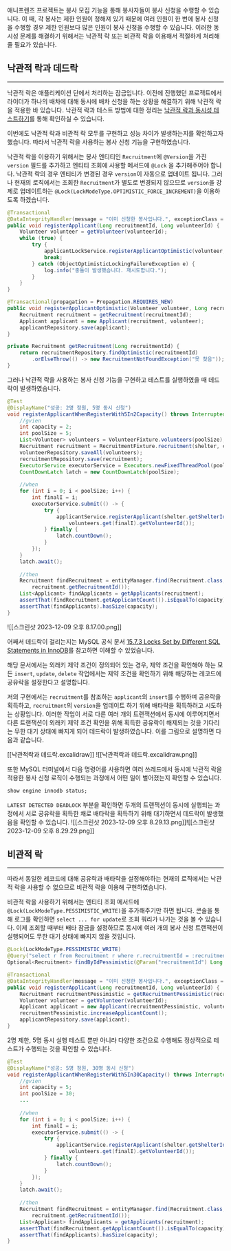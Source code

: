 애니프렌즈 프로젝트는 봉사 모집 기능을 통해 봉사자들이 봉사 신청을 수행할 수 있습니다. 이 때, 각 봉사는 제한 인원이 정해져 있기 때문에 여러 인원이 한 번에 봉사 신청을 수행할 경우 제한 인원보다 많은 인원이 봉사 신청을 수행할 수 있습니다. 이러한 동시성 문제를 해결하기 위해서는 낙관적 락 또는 비관적 락을 이용해서 적절하게 처리해 줄 필요가 있습니다.


## 낙관적 락과 데드락
----
낙관적 락은 애플리케이션 단에서 처리하는 잠금입니다. 이전에 진행했던 프로젝트에서 라이더가 하나의 배차에 대해 동시에 배차 신청을 하는 상황을 해결하기 위해 낙관적 락을 적용한 바 있습니다. 낙관적 락과 테스트 방법에 대한 정리는  [낙관적 락과 동시성 테스트하기](https://hseong.tistory.com/69)를 통해 확인하실 수 있습니다.

이번에도 낙관적 락과 비관적 락 모두를 구현하고 성능 차이가 발생하는지를 확인하고자 했습니다. 따라서 낙관적 락을 사용하는 봉사 신청 기능을 구현하였습니다. 

낙관적 락을 이용하기 위해서는 봉사 엔티티인 `Recruitment`에 `@Version`을 가진 `version` 필드를 추가하고 엔티티 조회에 사용할 메서드에 `@Lock` 을 추가해주어야 합니다. 낙관적 락의 경우 엔티티가 변경된 경우 `version`이 자동으로 업데이트 됩니다. 그러나 현재의 로직에서는 조회한 `Recruitment`가 별도로 변경되지 않으므로 `version`을 강제로 업데이트하는 `@Lock(LockModeType.OPTIMISTIC_FORCE_INCREMENT)`을 이용하도록 하겠습니다.
```java
@Transactional  
@DataIntegrityHandler(message = "이미 신청한 봉사입니다.", exceptionClass = ApplicantConflictException.class)  
public void registerApplicant(Long recruitmentId, Long volunteerId) {  
    Volunteer volunteer = getVolunteer(volunteerId);  
    while (true) {  
        try {  
            applicantLockService.registerApplicantOptimistic(volunteer, recruitmentId);  
            break;  
        } catch (ObjectOptimisticLockingFailureException e) {  
            log.info("충돌이 발생했습니다. 재시도합니다.");  
        }  
    }  
}
```

```java
@Transactional(propagation = Propagation.REQUIRES_NEW)  
public void registerApplicantOptimistic(Volunteer volunteer, Long recruitmentId) {  
	Recruitment recruitment = getRecruitment(recruitmentId);  
	Applicant applicant = new Applicant(recruitment, volunteer);  
	applicantRepository.save(applicant);  
}  

private Recruitment getRecruitment(Long recruitmentId) {  
	return recruitmentRepository.findOptimistic(recruitmentId)  
		.orElseThrow(() -> new RecruitmentNotFoundException("못 찾음"));  
}
```

그러나 낙관적 락을 사용하는 봉사 신청 기능을 구현하고 테스트를 실행하였을 때 데드락이 발생하였습니다.
```java
@Test  
@DisplayName("성공: 2명 정원, 5명 동시 신청")  
void registerApplicantWhenRegisterWith5In2Capacity() throws InterruptedException {  
    //gvien  
    int capacity = 2;  
	int poolSize = 5;  
    List<Volunteer> volunteers = VolunteerFixture.volunteers(poolSize);  
    Recruitment recruitment = RecruitmentFixture.recruitment(shelter, capacity); 
    volunteerRepository.saveAll(volunteers);  
    recruitmentRepository.save(recruitment);  
    ExecutorService executorService = Executors.newFixedThreadPool(poolSize);  
    CountDownLatch latch = new CountDownLatch(poolSize);  
  
    //when  
    for (int i = 0; i < poolSize; i++) {  
        int finalI = i;  
        executorService.submit(() -> {  
            try {  
                applicantService.registerApplicant(shelter.getShelterId(),  
                    volunteers.get(finalI).getVolunteerId());  
            } finally {  
                latch.countDown();  
            }  
        });  
    }  
    latch.await();  
  
    //then  
    Recruitment findRecruitment = entityManager.find(Recruitment.class,  
        recruitment.getRecruitmentId());  
    List<Applicant> findApplicants = getApplicants(recruitment);  
    assertThat(findRecruitment.getApplicantCount()).isEqualTo(capacity);  
    assertThat(findApplicants).hasSize(capacity);  
}
```

![[스크린샷 2023-12-09 오후 8.17.00.png]]

어째서 데드락이 걸리는지는 MySQL 공식 문서 [15.7.3 Locks Set by Different SQL Statements in InnoDB](https://dev.mysql.com/doc/refman/8.0/en/innodb-locks-set.html)를 참고하면 이해할 수 있었습니다.

해당 문서에서는 외래키 제약 조건이 정의되어 있는 경우, 제약 조건을 확인해야 하는 모든 `insert`, `update`, `delete` 작업에서는 제약 조건을 확인하기 위해 해당하는 레코드에 공유락을 설정한다고 설명합니다. 

저의 구현에서는 `recruitment`를 참조하는 `applicant`의 `insert`를 수행하며 공유락을 획득하고,  `recruitment`의 `version`을 업데이트 하기 위해 배타락을 획득하려고 시도하는 상황입니다. 이러한 작업이 서로 다른 여러 개의 트랜잭션에서 동시에 이루어지면서 다른 트랜잭션이 외래키 제약 조건 확인을 위해 획득한 공유락이 해제되는 것을 기다리는 무한 대기 상태에 빠지게 되어 데드락이 발생하였습니다. 이를 그림으로 설명하면 다음과 같습니다.

[[낙관적락과 데드락.excalidraw]]
![[낙관적락과 데드락.excalidraw.png]]

또한 MySQL 터미널에서 다음 명령어를 사용하면 여러 쓰레드에서 동시에 낙관적 락을 적용한 봉사 신청 로직이 수행되는 과정에서 어떤 일이 벌어졌는지 확인할 수 있습니다.
```sql
show engine innodb status;
```
`LATEST DETECTED DEADLOCK` 부분을 확인하면 두개의 트랜잭션이 동시에 실행되는 과정에서 서로 공유락을 획득한 채로 배타락을 획득하기 위해 대기하면서 데드락이 발생했음을 확인할 수 있습니다. 
![[스크린샷 2023-12-09 오후 8.29.13.png]]![[스크린샷 2023-12-09 오후 8.29.29.png]]


## 비관적 락
---
따라서 동일한 레코드에 대해 공유락과 배타락을 설정해야하는 현재의 로직에서는 낙관적 락을 사용할 수 없으므로 비관적 락을 이용해 구현하였습니다.

비관적 락을 사용하기 위해서는 엔티티 조회 메서드에 `@Lock(LockModeType.PESSIMISTIC_WRITE)`을 추가해주기만 하면 됩니다. 콘솔을 통해 로그를 확인하면 `select ... for update`로 조회 쿼리가 나가는 것을 볼 수 있습니다. 이제 조회할 때부터 배타 잠금을 설정하므로 동시에 여러 개의 봉사 신청 트랜잭션이 실행되어도 무한 대기 상태에 빠지지 않을 것입니다.
```java
@Lock(LockModeType.PESSIMISTIC_WRITE)  
@Query("select r from Recruitment r where r.recruitmentId = :recruitmentId")  
Optional<Recruitment> findByIdPessimistic(@Param("recruitmentId") Long recruitmentId);
```

```java
@Transactional  
@DataIntegrityHandler(message = "이미 신청한 봉사입니다.", exceptionClass = ApplicantConflictException.class)  
public void registerApplicant(Long recruitmentId, Long volunteerId) {  
    Recruitment recruitmentPessimistic = getRecruitmentPessimistic(recruitmentId);  
    Volunteer volunteer = getVolunteer(volunteerId);  
    Applicant applicant = new Applicant(recruitmentPessimistic, volunteer);  
    recruitmentPessimistic.increaseApplicantCount();  
    applicantRepository.save(applicant);
}
```

2명 제한, 5명 동시 실행 테스트 뿐만 아니라 다양한 조건으로 수행해도 정상적으로 테스트가 수행되는 것을 확인할 수 있습니다.
```java
@Test  
@DisplayName("성공: 5명 정원, 30명 동시 신청")  
void registerApplicantWhenRegisterWith5In30Capacity() throws InterruptedException {  
    //gvien  
    int capacity = 5;   
    int poolSize = 30;  
    ...
  
    //when  
    for (int i = 0; i < poolSize; i++) {  
        int finalI = i;  
        executorService.submit(() -> {  
            try {  
                applicantService.registerApplicant(shelter.getShelterId(),  
                    volunteers.get(finalI).getVolunteerId());  
            } finally {  
                latch.countDown();  
            }  
        });  
    }  
    latch.await();  
  
    //then  
    Recruitment findRecruitment = entityManager.find(Recruitment.class,  
        recruitment.getRecruitmentId());  
    List<Applicant> findApplicants = getApplicants(recruitment);  
    assertThat(findRecruitment.getApplicantCount()).isEqualTo(capacity);  
    assertThat(findApplicants).hasSize(capacity);  
}
```